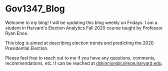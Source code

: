 # Gov1347_Blog

Welcome to my blog! I will be updating this blog weekly on Fridays. I am a student in Harvard's Election Analytics Fall 2020 course taught by Professor Ryan Enos.

This blog is aimed at describing election trends and predicting the 2020 Presidential Election.

Please feel free to reach out to me if you have any questions, comments, recommendations, etc.! I can be reached at [dskinnion@college.harvard.edu](dskinnion@college.harvard.edu).